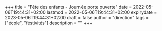 +++
title       = "Fête des enfants - Journée porte ouverte"
date        = 2022-05-06T19:44:31+02:00
lastmod     = 2022-05-06T19:44:31+02:00
expirydate  = 2023-05-06T19:44:31+02:00
draft       = false
author      = "direction"
tags        = ["école", "féstivités"]
description = ""
+++
